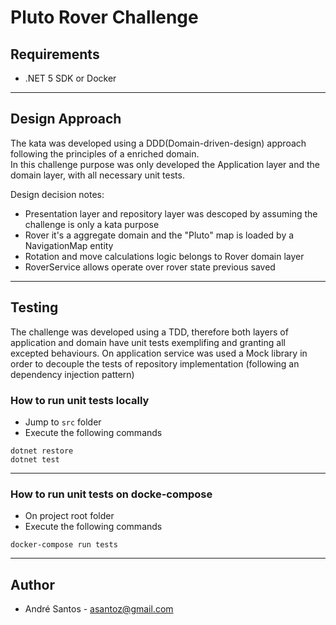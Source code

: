 # Pluto Rover Challenge

## Requirements
- .NET 5 SDK or Docker

***
## Design Approach

The kata was developed using a DDD(Domain-driven-design) approach following the principles of a enriched domain.  
In this challenge purpose was only developed the Application layer and the domain layer, with all necessary unit tests.   

Design decision notes:

- Presentation layer and repository layer was descoped by assuming the challenge is only a kata purpose
- Rover it's a aggregate domain and the "Pluto" map is loaded by a NavigationMap entity
- Rotation and move calculations logic belongs to Rover domain layer
- RoverService allows operate over rover state previous saved
***

## Testing

The challenge was developed using a TDD, therefore both layers of application and domain have unit tests exemplifing and granting all excepted behaviours.
On application service was used a Mock library in order to decouple the tests of repository implementation (following an dependency injection pattern) 

### How to run unit tests locally
* Jump to `src` folder
* Execute the following commands  
````
dotnet restore
dotnet test
````
***

### How to run unit tests on docke-compose
* On project root folder
* Execute the following commands  
````
docker-compose run tests
````
***

## Author

- André Santos - asantoz@gmail.com
